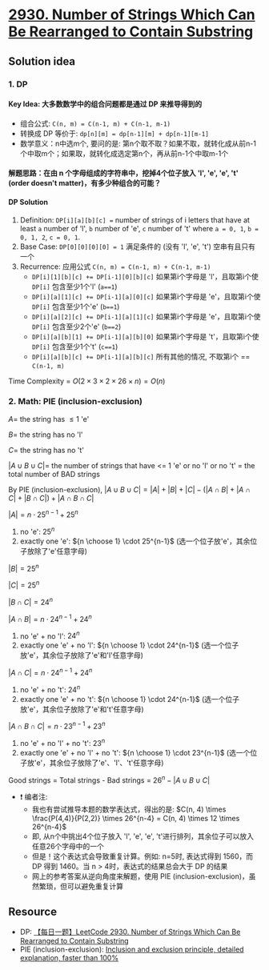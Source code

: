 # [2930. Number of Strings Which Can Be Rearranged to Contain Substring](https://leetcode.com/problems/number-of-strings-which-can-be-rearranged-to-contain-substring/description/)

## Solution idea
### 1. DP
#### Key Idea: 大多数数学中的组合问题都是通过 DP 来推导得到的
* 组合公式: `C(n, m) = C(n-1, m) + C(n-1, m-1)`
* 转换成 DP 等价于: `dp[n][m] = dp[n-1][m] + dp[n-1][m-1]`
* 数学意义：n中选m个, 要问的是: 第n个取不取？如果不取，就转化成从前n-1个中取m个；如果取，就转化成选定第n个，再从前n-1个中取m-1个
#### 解题思路：在由 n 个字母组成的字符串中，挖掉4个位子放入 'l', 'e', 'e', 't' (order doesn't matter)，有多少种组合的可能？
#### DP Solution
1. Definition: `DP[i][a][b][c] =` number of strings of i letters that have at least `a` number of 'l', `b` number of 'e', `c` number of 't' where `a = 0, 1`, `b = 0, 1, 2`, `c = 0, 1`.
2. Base Case: `DP[0][0][0][0] = 1` 满足条件的 (没有 'l', 'e', 't') 空串有且只有一个
3. Recurrence: 应用公式 `C(n, m) = C(n-1, m) + C(n-1, m-1)`
    * `DP[i][1][b][c] += DP[i-1][0][b][c]` 如果第i个字母是 'l'，且取第i个使 `DP[i]` 包含至少1个'l' (`a==1`)
    * `DP[i][a][1][c] += DP[i-1][a][0][c]` 如果第i个字母是 'e'，且取第i个使 `DP[i]` 包含至少1个'e' (`b==1`)
    * `DP[i][a][2][c] += DP[i-1][a][1][c]` 如果第i个字母是 'e'，且取第i个使 `DP[i]` 包含至少2个'e' (`b==2`)
    * `DP[i][a][b][1] += DP[i-1][a][b][0]` 如果第i个字母是 't'，且取第i个使 `DP[i]` 包含至少1个't' (`c==1`)
    * `DP[i][a][b][c] += DP[i-1][a][b][c]` 所有其他的情况, 不取第i个 == `C(n-1, m)`

Time Complexity = $O(2\times 3\times 2\times 26\times n) = O(n)$

### 2. Math: PIE (inclusion-exclusion)
$A =$ the string has $\leq 1$ 'e'

$B =$ the string has no 'l'

$C =$ the string has no 't'

$|A\cup B\cup C| =$ the number of strings that have <= 1 'e' or no 'l' or no 't' = the total number of BAD strings

By PIE (inclusion-exclusion), $|A\cup B\cup C| = |A| + |B| + |C| - (|A\cap B|+|A\cap C|+|B\cap C|) + |A\cap B \cap C|$

$|A| = n\cdot 25^{n-1} + 25^n$
1. no 'e': $25^n$
2. exactly one 'e': ${n \choose 1} \cdot 25^{n-1}$ (选一个位子放'e'，其余位子放除了'e'任意字母)

$|B| = 25^n$

$|C| = 25^n$

$|B\cap C| = 24^n$

$|A\cap B| = n\cdot 24^{n-1} + 24^n$
1. no 'e' + no 'l': $24^n$
2. exactly one 'e' + no 'l': ${n \choose 1} \cdot 24^{n-1}$ (选一个位子放'e'，其余位子放除了'e'和'l'任意字母)

$|A\cap C| = n\cdot 24^{n-1} + 24^n$
1. no 'e' + no 't': $24^n$
2. exactly one 'e' + no 't': ${n \choose 1} \cdot 24^{n-1}$ (选一个位子放'e'，其余位子放除了'e'和't'任意字母)

$|A\cap B\cap C| = n\cdot 23^{n-1} + 23^n$
1. no 'e' + no 'l' + no 't': $23^n$
2. exactly one 'e' + no 'l' + no 't': ${n \choose 1} \cdot 23^{n-1}$ (选一个位子放'e'，其余位子放除了'e'、'l'、't'任意字母)

Good strings = Total strings - Bad strings = $26^n - |A\cup B\cup C|$

* :exclamation: 编者注:
    * 我也有尝试推导本题的数学表达式，得出的是: $C(n, 4) \times \frac{P(4,4)}{P(2,2)} \times 26^{n-4} = C(n, 4) \times 12 \times 26^{n-4}$
    * 即, 从n个中挑出4个位子放入 'l', 'e', 'e', 't'进行排列，其余位子可以放入任意26个字母中的一个
    * 但是！这个表达式会导致重复计算。例如: n=5时, 表达式得到 1560，而 DP 得到 1460。当 n > 4时，表达式的结果总会大于 DP 的结果
    * 网上的参考答案从逆向角度来解题，使用 PIE (inclusion-exclusion)，虽然繁琐，但可以避免重复计算



## Resource
- DP: [【每日一题】LeetCode 2930. Number of Strings Which Can Be Rearranged to Contain Substring](https://www.youtube.com/watch?v=0V95_GZH6DM&ab_channel=HuifengGuan)
- PIE (inclusion-exclusion): [Inclusion and exclusion principle, detailed explanation, faster than 100%](https://leetcode.com/problems/number-of-strings-which-can-be-rearranged-to-contain-substring/solutions/4277290/inclusion-and-exclusion-principle-detailed-explanation-faster-than-100/)